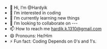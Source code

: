 - 👋 Hi, I’m @Hardyik
- 👀 I’m interested in coding
- 🌱 I’m currently learning new things
- 💞️ I’m looking to collaborate on ---
- 📫 How to reach me <hardik.k.1310@gmail.com>
- 😄 Pronouns: He/Him
- ⚡ Fun fact: Coding Depends on 0's and 1's.

<!---
Hardyik/Hardyik is a ✨ special ✨ repository because its `README.md` (this file) appears on your GitHub profile.
You can click the Preview link to take a look at your changes.
--->

